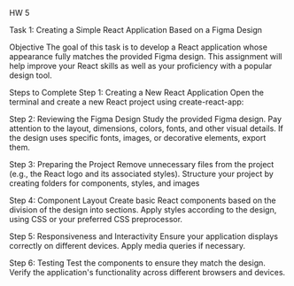 HW 5

Task 1: Creating a Simple React Application Based on a Figma Design

Objective
The goal of this task is to develop a React application whose appearance fully matches the provided Figma design. This assignment will help improve your React skills as well as your proficiency with a popular design tool.

Steps to Complete
Step 1: Creating a New React Application
Open the terminal and create a new React project using create-react-app:

Step 2: Reviewing the Figma Design
Study the provided Figma design. Pay attention to the layout, dimensions, colors, fonts, and other visual details.
If the design uses specific fonts, images, or decorative elements, export them.

Step 3: Preparing the Project
Remove unnecessary files from the project (e.g., the React logo and its associated styles).
Structure your project by creating folders for components, styles, and images

Step 4: Component Layout
Create basic React components based on the division of the design into sections.
Apply styles according to the design, using CSS or your preferred CSS preprocessor.

Step 5: Responsiveness and Interactivity
Ensure your application displays correctly on different devices. Apply media queries if necessary.

Step 6: Testing
Test the components to ensure they match the design.
Verify the application's functionality across different browsers and devices.
